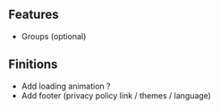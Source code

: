 ## Features
- Groups (optional)

## Finitions
- Add loading animation ?
- Add footer (privacy policy link / themes / language)